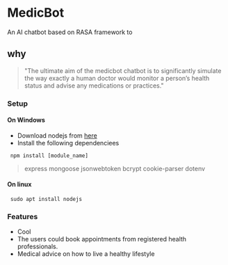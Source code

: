 # MedicBot
An AI chatbot based on RASA framework to  

## why
> "The ultimate aim of the medicbot chatbot is to significantly simulate the way exactly a human doctor would monitor a person’s health status and advise any medications or practices."

### Setup
#### On Windows
* Download nodejs from [here](https://nodejs.org/en/download/)  
* Install the following dependenciees

<code> npm install [module_name] </code> 
> express
> mongoose
> jsonwebtoken
> bcrypt
> cookie-parser
> dotenv

#### On linux

<code> sudo apt install nodejs  </code> 

### Features
* Cool
* The users could book appointments from registered health professionals.
* Medical advice on how to live a healthy lifestyle

